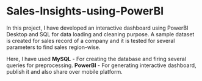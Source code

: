 # Sales-Insights-using-PowerBI

In this project, I have developed an interactive dashboard using PowerBI Desktop and SQL for data loading and cleaning purpose. 
A sample dataset is created for sales record of a company and it is tested for several parameters to find sales region-wise.

Here, I have used 
**MySQL** - For creating the database and firing several queries for preprocessing.
**PowerBI** - For generating interactive dashboard, publish it and also share over mobile platform.
